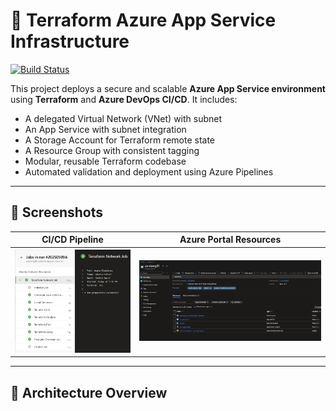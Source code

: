 # 🚀 Terraform Azure App Service Infrastructure

[![Build Status](https://dev.azure.com/YOUR_ORG/YOUR_PROJECT/_apis/build/status/YOUR_PIPELINE_NAME?branchName=main)](https://dev.azure.com/YOUR_ORG/YOUR_PROJECT/_build/latest?definitionId=ID&branchName=main)

This project deploys a secure and scalable **Azure App Service environment** using **Terraform** and **Azure DevOps CI/CD**. It includes:

- A delegated Virtual Network (VNet) with subnet
- An App Service with subnet integration
- A Storage Account for Terraform remote state
- A Resource Group with consistent tagging
- Modular, reusable Terraform codebase
- Automated validation and deployment using Azure Pipelines

---

## 📸 Screenshots

| CI/CD Pipeline | Azure Portal Resources |
|----------------|------------------------|
| ![pipeline](images/pipeline.PNG) | ![azure](images/appservice.PNG) |

---

## 🧱 Architecture Overview


